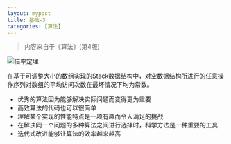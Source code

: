 ```yaml
---
layout: mypost
title: 基础-3
categories: [算法]
---
```


> 内容来自于《算法》(第4版)

![倍率定理](1.png)


在基于可调整大小的数组实现的Stack数据结构中，对空数据结构所进行的任意操作序列对数组的平均访问次数在最坏情况下均为常数。


+ 优秀的算法因为能够解决实际问题而变得更为重要
+ 高效算法的代码也可以很简单
+ 理解某个实现的性能特点是一项有趣而令人满足的挑战
+ 在解决同一个问题的多种算法之间进行选择时，科学方法是一种重要的工具
+ 迭代式改进能够让算法的效率越来越高

